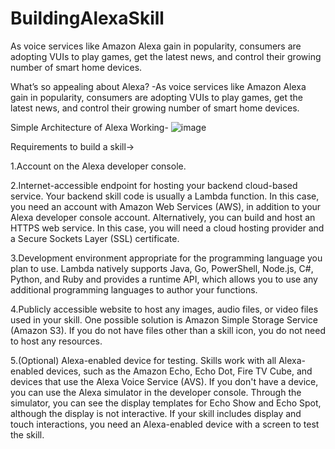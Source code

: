 # BuildingAlexaSkill
As voice services like Amazon Alexa gain in popularity, consumers are adopting VUIs to play games, get the latest news, and control their growing number of smart home devices.


What’s so appealing about Alexa?
-As voice services like Amazon Alexa gain in popularity, consumers are adopting VUIs to play games, get the latest news, and control their growing number of smart home devices.




Simple Architecture of Alexa Working-
![image](https://user-images.githubusercontent.com/53215589/61700296-54202780-acf1-11e9-8e21-5222f1633f75.png)





Requirements to build a skill->



1.Account on the Alexa developer console.


2.Internet-accessible endpoint for hosting your backend cloud-based service.
Your backend skill code is usually a Lambda function. In this case, you need an account with Amazon Web Services (AWS), in addition to your Alexa developer console account. Alternatively, you can build and host an HTTPS web service. In this case, you will need a cloud hosting provider and a Secure Sockets Layer (SSL) certificate.


3.Development environment appropriate for the programming language you plan to use.
Lambda natively supports Java, Go, PowerShell, Node.js, C#, Python, and Ruby and provides a runtime API, which allows you to use any additional programming languages to author your functions.


4.Publicly accessible website to host any images, audio files, or video files used in your skill.
One possible solution is Amazon Simple Storage Service (Amazon S3). If you do not have files other than a skill icon, you do not need to host any resources.

5.(Optional) Alexa-enabled device for testing.
Skills work with all Alexa-enabled devices, such as the Amazon Echo, Echo Dot, Fire TV Cube, and devices that use the Alexa Voice Service (AVS). If you don't have a device, you can use the Alexa simulator in the developer console. Through the simulator, you can see the display templates for Echo Show and Echo Spot, although the display is not interactive. If your skill includes display and touch interactions, you need an Alexa-enabled device with a screen to test the skill.
